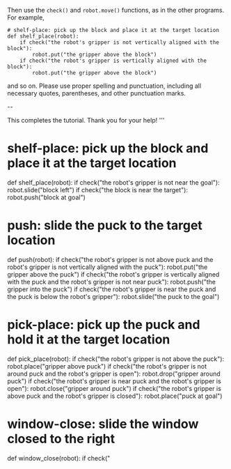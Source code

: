 

Then use the `check()` and `robot.move()` functions, as in the other programs. For example,

```
# shelf-place: pick up the block and place it at the target location
def shelf_place(robot):
    if check("the robot's gripper is not vertically aligned with the block"):
        robot.put("the gripper above the block")
    if check("the robot's gripper is vertically aligned with the block"):
        robot.put("the gripper above the block")
```

and so on. Please use proper spelling and punctuation, including all necessary quotes, parentheses, and other punctuation marks.

--

This completes the tutorial. Thank you for your help!
'''

# shelf-place: pick up the block and place it at the target location
def shelf_place(robot):
    if check("the robot's gripper is not near the goal"):
        robot.slide("block left")
    if check("the block is near the target"):
        robot.push("block at goal")

# push: slide the puck to the target location
def push(robot):
    if check("the robot's gripper is not above puck and the robot's gripper is not vertically aligned with the puck"):
        robot.put("the gripper above the puck")
    if check("the robot's gripper is vertically aligned with the puck and the robot's gripper is not near puck"):
        robot.push("the gripper into the puck")
    if check("the robot's gripper is near the puck and the puck is below the robot's gripper"):
        robot.slide("the puck to the goal")

# pick-place: pick up the puck and hold it at the target location
def pick_place(robot):
    if check("the robot's gripper is not above the puck"):
        robot.place("gripper above puck")
    if check("the robot's gripper is not around puck and the robot's gripper is open"):
        robot.drop("gripper around puck")
    if check("the robot's gripper is near puck and the robot's gripper is open"):
        robot.close("gripper around puck")
    if check("the robot's gripper is above puck and the robot's gripper is closed"):
        robot.place("puck at goal")

# window-close: slide the window closed to the right
def window_close(robot):
    if check("